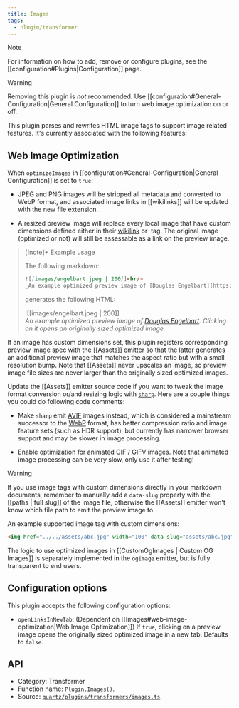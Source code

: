 ```yaml
---
title: Images
tags:
  - plugin/transformer
---
```


> [!note]
> For information on how to add, remove or configure plugins, see the [[configuration#Plugins|Configuration]] page.

> [!warning]
> Removing this plugin is _not_ recommended. Use [[configuration#General-Configuration|General Configuration]] to turn web image optimization on or off.

This plugin parses and rewrites HTML image tags to support image related features. It's currently associated with the following features:

## Web Image Optimization

When `optimizeImages` in [[configuration#General-Configuration|General Configuration]] is set to `true`:

- JPEG and PNG images will be stripped all metadata and converted to WebP format, and associated image links in [[wikilinks]] will be updated with the new file extension.

- A resized preview image will replace every local image that have custom dimensions defined either in their [wikilink](https://help.obsidian.md/syntax#External+images) or <img> tag. The original image (optimized or not) will still be assessable as a link on the preview image.

<!-- prettier-ignore-start -->
> [!note]+ Example usage
>
> The following markdown:
>
> ```md
> ![[images/engelbart.jpeg | 200]]<br/>
> _An example optimized preview image of [Douglas Engelbart](https://awards.acm.org/award_winners/engelbart_5078811). Clicking on it opens an originally sized optimized image._
> ```
>
> generates the following HTML:
>
> ![[images/engelbart.jpeg | 200]]<br/>
> _An example optimized preview image of [Douglas Engelbart](https://awards.acm.org/award_winners/engelbart_5078811). Clicking on it opens an originally sized optimized image._
<!-- prettier-ignore-end -->

If an image has custom dimensions set, this plugin registers corresponding preview image spec with the [[Assets]] emitter so that the latter generates an additional preview image that matches the aspect ratio but with a small resolution bump. Note that [[Assets]] never upscales an image, so preview image file sizes are never larger than the originally sized optimized images.

Update the [[Assets]] emitter source code if you want to tweak the image format conversion or/and resizing logic with [`sharp`](https://github.com/lovell/sharp). Here are a couple things you could do following code comments:

- Make `sharp` emit [AVIF](https://caniuse.com/avif) images instead, which is considered a mainstream successor to the [WebP](https://caniuse.com/webp) format, has better compression ratio and image feature sets (such as HDR support), but currently has narrower browser support and may be slower in image processing.

- Enable optimization for animated GIF / GIFV images. Note that animated image processing can be very slow, only use it after testing!

> [!warning]
> If you use image tags with custom dimensions directly in your markdown documents, remember to manually add a `data-slug` property with the [[paths | full slug]] of the image file, otherwise the [[Assets]] emitter won't know which file path to emit the preview image to.
>
> An example supported image tag with custom dimensions:
>
> ```html
> <img href="../../assets/abc.jpg" width="100" data-slug="assets/abc.jpg" />
> ```

The logic to use optimized images in [[CustomOgImages | Custom OG Images]] is separately implemented in the `ogImage` emitter, but is fully transparent to end users.

## Configuration options

This plugin accepts the following configuration options:

- `openLinksInNewTab`: (Dependent on [[Images#web-image-optimization|Web Image Optimization]]) If `true`, clicking on a preview image opens the originally sized optimized image in a new tab. Defaults to `false`.

## API

- Category: Transformer
- Function name: `Plugin.Images()`.
- Source: [`quartz/plugins/transformers/images.ts`](https://github.com/jackyzha0/quartz/blob/v4/quartz/plugins/transformers/images.ts).
